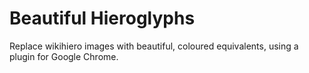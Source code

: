 Beautiful Hieroglyphs
=====================

Replace wikihiero images with beautiful, coloured equivalents, using a plugin for Google Chrome.

